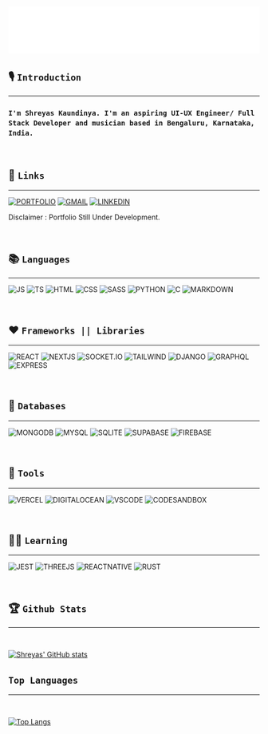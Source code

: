 ![HI](helloworld.gif)

## 🎙️ `Introduction`

---

### `I'm Shreyas Kaundinya. I'm an aspiring UI-UX Engineer/ Full Stack Developer and musician based in Bengaluru, Karnataka, India.`

<br/>

## 🔗 `Links`

---

[![PORTFOLIO](https://img.shields.io/badge/website-000000?style=for-the-badge&logo=About.me&logoColor=white)](https://shreyaskaundinya.tech)
[![GMAIL](https://img.shields.io/badge/Gmail-D14836?style=for-the-badge&logo=gmail&logoColor=white)](mailto:shreyassk08@gmail.com)
[![LINKEDIN](https://img.shields.io/badge/LinkedIn-0077B5?style=for-the-badge&logo=linkedin&logoColor=white)](https://www.linkedin.com/in/shreyas-kaundinya)

Disclaimer : Portfolio Still Under Development.

<br/>

## 📚 `Languages`

---

![JS](https://img.shields.io/badge/JavaScript-323330?style=for-the-badge&logo=javascript&logoColor=F7DF1E)
![TS](https://img.shields.io/badge/TypeScript-007ACC?style=for-the-badge&logo=typescript&logoColor=white)
![HTML](https://img.shields.io/badge/HTML5-E34F26?style=for-the-badge&logo=html5&logoColor=white)
![CSS](https://img.shields.io/badge/CSS3-1572B6?style=for-the-badge&logo=css3&logoColor=white)
![SASS](https://img.shields.io/badge/Sass-CC6699?style=for-the-badge&logo=sass&logoColor=white)
![PYTHON](https://img.shields.io/badge/Python-FFD43B?style=for-the-badge&logo=python&logoColor=darkgreen)
![C](https://img.shields.io/badge/C-00599C?style=for-the-badge&logo=c&logoColor=white)
![MARKDOWN](https://img.shields.io/badge/Markdown-000000?style=for-the-badge&logo=markdown&logoColor=white)

<br/>

## ♥️ `Frameworks || Libraries`

---

![REACT](https://img.shields.io/badge/React-20232A?style=for-the-badge&logo=react&logoColor=61DAFB)
![NEXTJS](https://img.shields.io/badge/next.js-000000?style=for-the-badge&logo=nextdotjs&logoColor=white)
![SOCKET.IO](https://img.shields.io/badge/Socket.io-010101?&style=for-the-badge&logo=Socket.io&logoColor=white)
![TAILWIND](https://img.shields.io/badge/Tailwind_CSS-38B2AC?style=for-the-badge&logo=tailwind-css&logoColor=white)
![DJANGO](https://img.shields.io/badge/Django-092E20?style=for-the-badge&logo=django&logoColor=green)
![GRAPHQL](https://img.shields.io/badge/GraphQl-E10098?style=for-the-badge&logo=graphql&logoColor=white)
![EXPRESS](https://img.shields.io/badge/Express.js-000000?style=for-the-badge&logo=express&logoColor=white)

<br/>

## 🔑 `Databases`

---

![MONGODB](https://img.shields.io/badge/MongoDB-white?style=for-the-badge&logo=mongodb&logoColor=4EA94B)
![MYSQL](https://img.shields.io/badge/MySQL-00000F?style=for-the-badge&logo=mysql&logoColor=white)
![SQLITE](https://img.shields.io/badge/SQLite-07405E?style=for-the-badge&logo=sqlite&logoColor=white)
![SUPABASE](https://img.shields.io/badge/Supabase-181818?style=for-the-badge&logo=supabase&logoColor=white)
![FIREBASE](https://img.shields.io/badge/firebase-ffca28?style=for-the-badge&logo=firebase&logoColor=black)

<br/>

## 🔧 `Tools`

---

![VERCEL](https://img.shields.io/badge/Vercel-000000?style=for-the-badge&logo=vercel&logoColor=white)
![DIGITALOCEAN](https://img.shields.io/badge/Digital_Ocean-0080FF?style=for-the-badge&logo=DigitalOcean&logoColor=white)
![VSCODE](https://img.shields.io/badge/Visual_Studio_Code-0078D4?style=for-the-badge&logo=visual%20studio%20code&logoColor=white)
![CODESANDBOX](https://img.shields.io/badge/Codesandbox-000000?style=for-the-badge&logo=CodeSandbox&logoColor=white)

<br/>

## 👨‍💻 `Learning`

---

![JEST](https://img.shields.io/badge/Jest-C21325?style=for-the-badge&logo=jest&logoColor=white)
![THREEJS](https://img.shields.io/badge/ThreeJs-black?style=for-the-badge&logo=three.js&logoColor=white)
![REACTNATIVE](https://img.shields.io/badge/React_Native-20232A?style=for-the-badge&logo=react&logoColor=61DAFB)
![RUST](https://img.shields.io/badge/Rust-black?style=for-the-badge&logo=rust&logoColor=#E57324)

<br/>

## 🏆 `Github Stats`

---

<br/>

[![Shreyas' GitHub stats](https://github-readme-stats.vercel.app/api?username=shreyaskaundinya&theme=chartreuse-dark&show_icons=1&count_private=true)](https://github.com/shreyaskaundinya/github-readme-stats)

## `Top Languages`

---

<br/>

[![Top Langs](https://github-readme-stats.vercel.app/api/top-langs/?username=shreyaskaundinya&layout=compact)](https://github.com/shreyaskaundinya/github-readme-stats)
